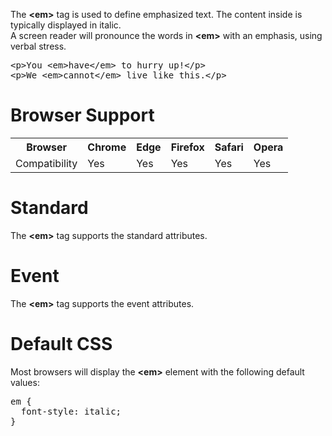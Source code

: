 The <b>&lt;em&gt;</b> tag is used to define emphasized text. The content inside is typically displayed in italic.
<br>
A screen reader will pronounce the words in <b>&lt;em&gt;</b> with an emphasis, using verbal stress.
<pre>
&lt;p&gt;You &lt;em&gt;have&lt;/em&gt; to hurry up!&lt;/p&gt;
&lt;p&gt;We &lt;em&gt;cannot&lt;/em&gt; live like this.&lt;/p&gt;
</pre>
<h1>Browser Support</h1>
<table class="ws-table-all notranslate">
  <tr>
    <th>Browser</th>
    <th>Chrome</th>
    <th>Edge</th>
    <th>Firefox</th>
    <th>Safari</th>
    <th>Opera</th>
  </tr>
  <tr>
    <td>Compatibility</td>
    <td>Yes</td>
    <td>Yes</td>
    <td>Yes</td>
    <td>Yes</td>
    <td>Yes</td>
  </tr>
</table>
<h1>Standard</h1>
The <b>&lt;em&gt;</b> tag supports the standard attributes.
<h1>Event</h1>
The <b>&lt;em&gt;</b> tag supports the event attributes.
<h1>Default CSS</h1>
Most browsers will display the <b>&lt;em&gt;</b> element with the following default values:
<pre>
em {
  font-style: italic;
}
</pre>
